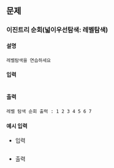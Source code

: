 ## 문제

###  이진트리 순회(넓이우선탐색: 레벨탐색)

#### 설명
```
레벨탐색을 연습하세요
```

#### 입력
```

```

#### 출력
```
레벨 탐색 순회 출력 : 1 2 3 4 5 6 7
```

#### 예시 입력
- 입력
    ```
    ```
- 출력
    ``` 
  ```
